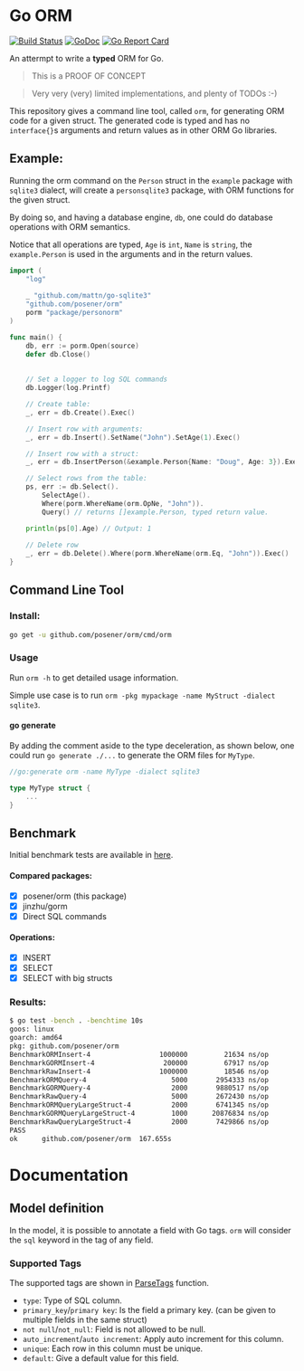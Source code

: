 # Go ORM

[![Build Status](https://travis-ci.org/posener/orm.svg?branch=master)](https://travis-ci.org/posener/orm)
[![GoDoc](https://godoc.org/github.com/posener/orm?status.svg)](http://godoc.org/github.com/posener/orm)
[![Go Report Card](https://goreportcard.com/badge/github.com/posener/orm)](https://goreportcard.com/report/github.com/posener/orm)

An attermpt to write a **typed** ORM for Go.

> This is a PROOF OF CONCEPT

> Very very (very) limited implementations, and plenty of TODOs :-)

This repository gives a command line tool, called `orm`, for generating
ORM code for a given struct. The generated code is typed and has no `interface{}`s arguments
and return values as in other ORM Go libraries.

## Example:

Running the orm command on the `Person` struct in the `example` package with `sqlite3` dialect, 
will create a `personsqlite3` package, with ORM functions for the given struct.

By doing so, and having a database engine, `db`, one could do database operations with
ORM semantics.

Notice that all operations are typed, `Age` is `int`, `Name` is `string`, the `example.Person`
is used in the arguments and in the return values.

```go
import (
	"log"
	
	_ "github.com/mattn/go-sqlite3"
	"github.com/posener/orm"
	porm "package/personorm"
)

func main() {
    db, err := porm.Open(source)
    defer db.Close()
    
    
    // Set a logger to log SQL commands
    db.Logger(log.Printf)

    // Create table:
    _, err = db.Create().Exec()

    // Insert row with arguments:
    _, err = db.Insert().SetName("John").SetAge(1).Exec()

    // Insert row with a struct:
    _, err = db.InsertPerson(&example.Person{Name: "Doug", Age: 3}).Exec()

    // Select rows from the table:
    ps, err := db.Select().
    	SelectAge().
        Where(porm.WhereName(orm.OpNe, "John")).
        Query() // returns []example.Person, typed return value.

    println(ps[0].Age) // Output: 1
    
    // Delete row
    _, err = db.Delete().Where(porm.WhereName(orm.Eq, "John")).Exec()
}
```

## Command Line Tool

### Install:

```bash
go get -u github.com/posener/orm/cmd/orm
```

### Usage

Run `orm -h` to get detailed usage information.

Simple use case is to run `orm -pkg mypackage -name MyStruct -dialect sqlite3`.

#### go generate

By adding the comment aside to the type deceleration, as shown below, one could run `go generate ./...`
to generate the ORM files for `MyType`.

```go
//go:generate orm -name MyType -dialect sqlite3

type MyType struct {
	...
}
```

## Benchmark

Initial benchmark tests are available in [here](./example/bench_test.go).

#### Compared packages:

- [x] posener/orm (this package)
- [x] jinzhu/gorm
- [x] Direct SQL commands

#### Operations:

- [x] INSERT
- [X] SELECT
- [X] SELECT with big structs

### Results:

```bash
$ go test -bench . -benchtime 10s
goos: linux
goarch: amd64
pkg: github.com/posener/orm
BenchmarkORMInsert-4              	 1000000	     21634 ns/op
BenchmarkGORMInsert-4             	  200000	     67917 ns/op
BenchmarkRawInsert-4              	 1000000	     18546 ns/op
BenchmarkORMQuery-4               	    5000	   2954333 ns/op
BenchmarkGORMQuery-4              	    2000	   9880517 ns/op
BenchmarkRawQuery-4               	    5000	   2672430 ns/op
BenchmarkORMQueryLargeStruct-4    	    2000	   6741345 ns/op
BenchmarkGORMQueryLargeStruct-4   	    1000	  20876834 ns/op
BenchmarkRawQueryLargeStruct-4    	    2000	   7429866 ns/op
PASS
ok  	github.com/posener/orm	167.655s

```

# Documentation

## Model definition

In the model, it is possible to annotate a field with Go tags.
`orm` will consider the `sql` keyword in the tag of any field.

### Supported Tags

The supported tags are shown in [ParseTags](./gen/tags.go) function.

- `type`: Type of SQL column.
- `primary_key`/`primary key`: Is the field a primary key. (can be given to multiple fields in the same struct)
- `not null`/`not_null`: Field is not allowed to be null.
- `auto_increment`/`auto increment`: Apply auto increment for this column.
- `unique`: Each row in this column must be unique.
- `default`: Give a default value for this field.
